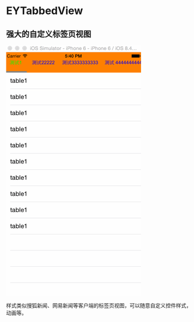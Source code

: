 # EYTabbedView
## 强大的自定义标签页视图

![](https://github.com/elvain-yang/EYTabbedView/raw/master/image/readme.gif)


样式类似搜狐新闻、网易新闻等客户端的标签页视图，可以随意自定义控件样式，动画等。

